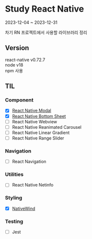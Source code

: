 # Study React Native

2023-12-04 ~ 2023-12-31

차기 RN 프로젝트에서 사용할 라이브러리 정리

## Version
react-native v0.72.7   
node v18   
npm 사용

## TIL

### Component
- [x] [React Native Modal](https://github.com/akffkdahffkdgo77/study-react-native/blob/main/components/ReactNativeModal.md)
- [x] [React Native Bottom Sheet](https://github.com/akffkdahffkdgo77/study-react-native/blob/main/components/ReactNativeBottomSheet.md)
- [ ] React Native Webview
- [ ] React Native Reanimated Carousel
- [ ] React Native Linear Gradient
- [ ] React Native Range Slider

### Navigation
-  [ ] React Navigation

### Utilities
-  [ ] React Native Netinfo

### Styling
- [x] [NativeWind](https://github.com/akffkdahffkdgo77/study-react-native/blob/main/styles/NativeWind.md)

### Testing
-  [ ] Jest
